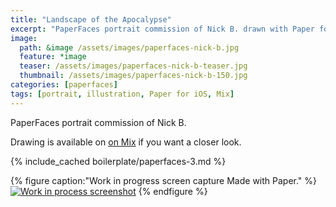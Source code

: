 ```yaml
---
title: "Landscape of the Apocalypse"
excerpt: "PaperFaces portrait commission of Nick B. drawn with Paper for iOS on an iPad."
image: 
  path: &image /assets/images/paperfaces-nick-b.jpg 
  feature: *image
  teaser: /assets/images/paperfaces-nick-b-teaser.jpg
  thumbnail: /assets/images/paperfaces-nick-b-150.jpg
categories: [paperfaces]
tags: [portrait, illustration, Paper for iOS, Mix]
---
```


PaperFaces portrait commission of Nick B. 

Drawing is available on [on Mix](https://mix.fiftythree.com/11098-Michael-Rose/277409) if you want a closer look.

{% include_cached boilerplate/paperfaces-3.md %}

{% figure caption:"Work in progress screen capture Made with Paper." %}
[![Work in process screenshot](/assets/images/paperfaces-nick-b-process-1-900.jpg)](/assets/images/paperfaces-nick-b-process-1-lg.jpg)
{% endfigure %}
